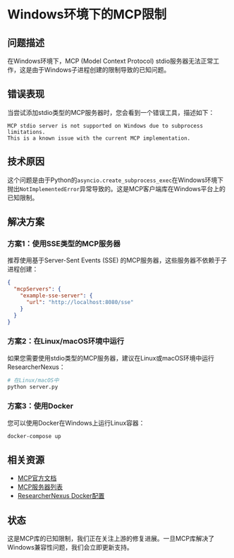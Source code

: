 # Windows环境下的MCP限制

## 问题描述

在Windows环境下，MCP (Model Context Protocol) stdio服务器无法正常工作，这是由于Windows子进程创建的限制导致的已知问题。

## 错误表现

当尝试添加stdio类型的MCP服务器时，您会看到一个错误工具，描述如下：
```
MCP stdio server is not supported on Windows due to subprocess limitations. 
This is a known issue with the current MCP implementation.
```

## 技术原因

这个问题是由于Python的`asyncio.create_subprocess_exec`在Windows环境下抛出`NotImplementedError`异常导致的。这是MCP客户端库在Windows平台上的已知限制。

## 解决方案

### 方案1：使用SSE类型的MCP服务器

推荐使用基于Server-Sent Events (SSE) 的MCP服务器，这些服务器不依赖于子进程创建：

```json
{
  "mcpServers": {
    "example-sse-server": {
      "url": "http://localhost:8080/sse"
    }
  }
}
```

### 方案2：在Linux/macOS环境中运行

如果您需要使用stdio类型的MCP服务器，建议在Linux或macOS环境中运行ResearcherNexus：

```bash
# 在Linux/macOS中
python server.py
```

### 方案3：使用Docker

您可以使用Docker在Windows上运行Linux容器：

```bash
docker-compose up
```

## 相关资源

- [MCP官方文档](https://modelcontextprotocol.io/)
- [MCP服务器列表](https://smithery.ai/)
- [ResearcherNexus Docker配置](../docker-compose.yml)

## 状态

这是MCP库的已知限制，我们正在关注上游的修复进展。一旦MCP库解决了Windows兼容性问题，我们会立即更新支持。 